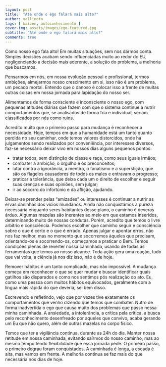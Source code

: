 ```yaml
---
layout: post
title:  "Até onde o ego falará mais alto?"
author: vallinoto
tags: [ kaizen, autoconhecimento ]
cover-img: assets/images/ego-featured.jpg
subtitle: "Até onde o ego falará mais alto?"
comments: true
---
```



Como nosso ego fala alto! Em muitas situações, sem nos darmos conta. Simples decisões acabam sendo influenciadas muito ao redor do EU, negligenciando a decisão mais aderente, a solução do problema, a melhoria que buscamos.

Pensarmos em nós, em nossa evolução pessoal e profissional, termos ambições, almejarmos nosso crescimento em si, isso não é um problema, um pecado mortal. Entendo que o danoso é colocar isso a frente de muitas outras coisas em nossa jornada para lapidação do nosso ser.

Alimentamos de forma consciente e inconsciente o nosso ego, com pequenas atitudes diárias que fazem com que o sistema continue a nutrir comportamentos que, se analisados de forma fria e individual, seriam classificados por nós como ruins.

Acredito muito que o primeiro passo para mudança é reconhecer a necessidade. Hoje, tempos em que a humanidade está um tanto quanto perdida no seu caminhar, onde temos valores distorcidos, onde há julgamentos sendo realizados por conveniência, por interesses diversos, faz-se necessário deixar vivo em nossos dias alguns pequenos pontos:

- tratar todos, sem distinção de classe e raça, como seus iguais irmãos;
- combater a ambição, o orgulho e os preconceitos; 
- lutar contra a ignorância, a mentira, o fanatismo e a superstição, que são os flagelos causadores de todos os males e entravam o progresso;
- praticar a tolerância, que deixa cada um o direito de escolher e seguir suas crenças e suas opiniões, sem julgar; 
- ir ao socorro do infortúnio e da aflição, ajudando.

Deixar-se prender pelas “amizades” ou interesses é continuar a nutrir as ervas daninhas dos vícios mundanos. Ainda não conquistamos a pureza necessária enquanto seres habitantes desse plano, o caminho é deveras árduo. Algumas mazelas são inerentes ao meio em que estamos inseridos, determinando muito de nossas condutas. Porém, acredito que temos o livre arbítrio e consciência. Podemos escolher que caminho seguir e consciência sobre o que é certo e o que é errado. Apenas julgar e apontar erros, não nos faz melhor, mas no momento que socorremos àqueles que precisam, orientando-os e socorrendo-os, começamos a praticar o Bem. Temos condições plenas de reverter nossa caminhada, usando de todas as ferramentas que temos ao nosso alcance. Toda ação gera uma reação, tudo que vai volta, a ciência já nos diz isso, não é de hoje.

Remover hábitos é um tanto complicado, mas não impossível. A mudança começa em reconhecer o que se quer mudar e buscar identificar quais gatilhos são disparados e como nos sentimos pós realização do ato. Eu, como uma pessoa com muitos hábitos equivocados, geralmente com a língua mais rápida do que deveria, sei bem disso.

Escrevendo e refletindo, vejo que por vezes tive exatamente os comportamentos que venho dizendo que temos que combater. Nutro de forma inadvertida o ego que causa muito dos problemas que passo nessa minha caminhada. A ansiedade, a intolerância, a crítica pela crítica, a busca pelo reconhecimento desenfreado por aqueles que convivo, acaba gerando um Eu que não quero, além de outras mazelas no corpo físico.

Temos que ter a vigilância contínua, durante as 24h do dia. Manter nossa retitude em nossa caminhada, evitando saírmos do nosso caminho, mas ao mesmo tempo tendo flexibilidade que essa jornada pede. O primeiro passo, o primeiro degrau foram conquistados. A caminhada é longa, a escada é alta, mas vamos em frente. A melhoria contínua se faz mais do que necessária nos dias de hoje.
